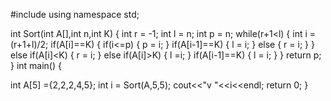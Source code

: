 #include <iostream>
using namespace std;

int Sort(int A[],int n,int K)
{
  int r = -1;
  int l = n;
  int p = n;
  while(r+1<l)
  {
    int i = (r+1+l)/2;
    if(A[i]==K)
    {
      if(i<=p)
      {
        p = i;
      }
      if(A[i-1]==K)
      {
        l = i;
      }
      else
      {
        r = i;
      }
    }
    else if(A[i]<K)
    {
      r = i;
    }
    else if(A[i]>K)
    {
      l =i;
    }
    if(A[i-1]==K)
    {
      l = i;
    }
  }
  return p;
}
int main()
{

  int A[5] ={2,2,2,4,5};
  int i = Sort(A,5,5);
  cout<<"v "<<i<<endl;
  return 0;
}
